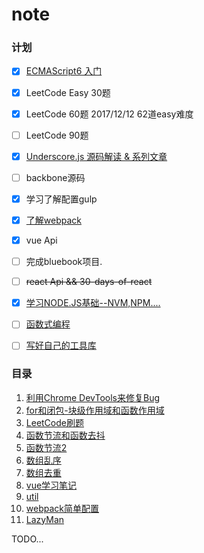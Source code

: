 # note

### 计划

- [x] [ECMAScript6 入门](http://es6.ruanyifeng.com/)  
- [x] LeetCode Easy 30题 
- [x] LeetCode 60题  2017/12/12 62道easy难度
- [ ] LeetCode 90题 
- [x] [Underscore.js 源码解读 & 系列文章](https://github.com/hanzichi/underscore-analysis)  
- [ ] backbone源码
- [x] 学习了解配置gulp
- [x] [了解webpack](https://doc.webpack-china.org/)
- [x] vue Api
- [ ] 完成bluebook项目.
- [ ] ~~react Api && 30-days-of-react~~
- [x] [学习NODE.JS基础--NVM,NPM....](https://github.com/alsotang/node-lessons)
- [ ] [函数式编程](https://segmentfault.com/t/%E5%87%BD%E6%95%B0%E5%BC%8F%E7%BC%96%E7%A8%8B/blogs)
- [ ] [写好自己的工具库](https://github.com/HowardTangHw/note/tree/master/util)



### 目录

1. [利用Chrome DevTools来修复Bug](./js/利用ChromeDevTools来修复bug.md)
2. [for和闭包-块级作用域和函数作用域](./js/for和闭包-块级作用域和函数作用域.md)
3. [LeetCode刷题](./LeetCode/)
4. [函数节流和函数去抖](./underscore/函数节流和函数去抖.js)
5. [函数节流2](./underscore/函数节流2.js)
6. [数组乱序](./underscore/数组乱序.js)
7. [数组去重](./underscore/数组去重.js)
8. [vue学习笔记](./vue/)
9. [util](./util/)
10. [webpack简单配置](./webpack/webpack配置.md)
11. [LazyMan](./面试题/LazyMan/)

TODO...
